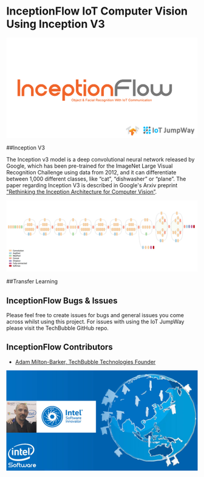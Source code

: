 # InceptionFlow IoT Computer Vision Using Inception V3

![InceptionFlow IoT Computer Vision Using Inception V3](images/main/InceptionFlow.png)  

##Inception V3

The Inception v3 model is a deep convolutional neural network released by Google, which has been pre-trained for the ImageNet Large Visual Recognition Challenge using data from 2012, and it can differentiate between 1,000 different classes, like “cat”, “dishwasher” or “plane”. The paper regarding Inception V3 is described in Google's Arxiv preprint ["Rethinking the Inception Architecture for Computer Vision”](https://arxiv.org/abs/1512.00567 "Rethinking the Inception Architecture for Computer Vision").

![InceptionFlow IoT Computer Vision Using Inception V3](images/main/inception.png)  

##Transfer Learning



## InceptionFlow Bugs & Issues

Please feel free to create issues for bugs and general issues you come across whilst using this project. For issues with using the IoT JumpWay please visit the TechBubble GitHub repo.

## InceptionFlow Contributors

- [Adam Milton-Barker, TechBubble Technologies Founder](https://github.com/AdamMiltonBarker "Adam Milton-Barker, TechBubble Technologies Founder")

![Adam Milton-Barker,  Intel Software Innovator](images/main/Intel-Software-Innovator.jpg) 